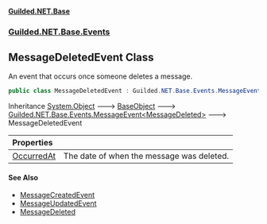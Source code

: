 
#### [Guilded.NET.Base](index 'index')
### [Guilded.NET.Base.Events](index#Guilded_NET_Base_Events 'Guilded.NET.Base.Events')
## MessageDeletedEvent Class
An event that occurs once someone deletes a message.  
```csharp
public class MessageDeletedEvent : Guilded.NET.Base.Events.MessageEvent<Guilded.NET.Base.Chat.MessageDeleted>
```

Inheritance [System.Object](https://docs.microsoft.com/en-us/dotnet/api/System.Object 'System.Object') &#129106; [BaseObject](BaseObject 'Guilded.NET.Base.BaseObject') &#129106; [Guilded.NET.Base.Events.MessageEvent&lt;](MessageEvent_T_ 'Guilded.NET.Base.Events.MessageEvent&lt;T&gt;')[MessageDeleted](MessageDeleted 'Guilded.NET.Base.Chat.MessageDeleted')[&gt;](MessageEvent_T_ 'Guilded.NET.Base.Events.MessageEvent&lt;T&gt;') &#129106; MessageDeletedEvent  

| Properties | |
| :--- | :--- |
| [OccurredAt](MessageDeletedEvent_OccurredAt 'Guilded.NET.Base.Events.MessageDeletedEvent.OccurredAt') | The date of when the message was deleted.<br/> |

#### See Also
- [MessageCreatedEvent](MessageCreatedEvent 'Guilded.NET.Base.Events.MessageCreatedEvent')
- [MessageUpdatedEvent](MessageUpdatedEvent 'Guilded.NET.Base.Events.MessageUpdatedEvent')
- [MessageDeleted](MessageDeleted 'Guilded.NET.Base.Chat.MessageDeleted')

